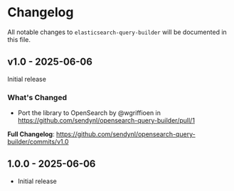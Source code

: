 # Changelog

All notable changes to `elasticsearch-query-builder` will be documented in this file.

## v1.0 - 2025-06-06

Initial release

### What's Changed

* Port the library to OpenSearch by @wgriffioen in https://github.com/sendynl/opensearch-query-builder/pull/1

**Full Changelog**: https://github.com/sendynl/opensearch-query-builder/commits/v1.0

## 1.0.0 - 2025-06-06

- Initial release
